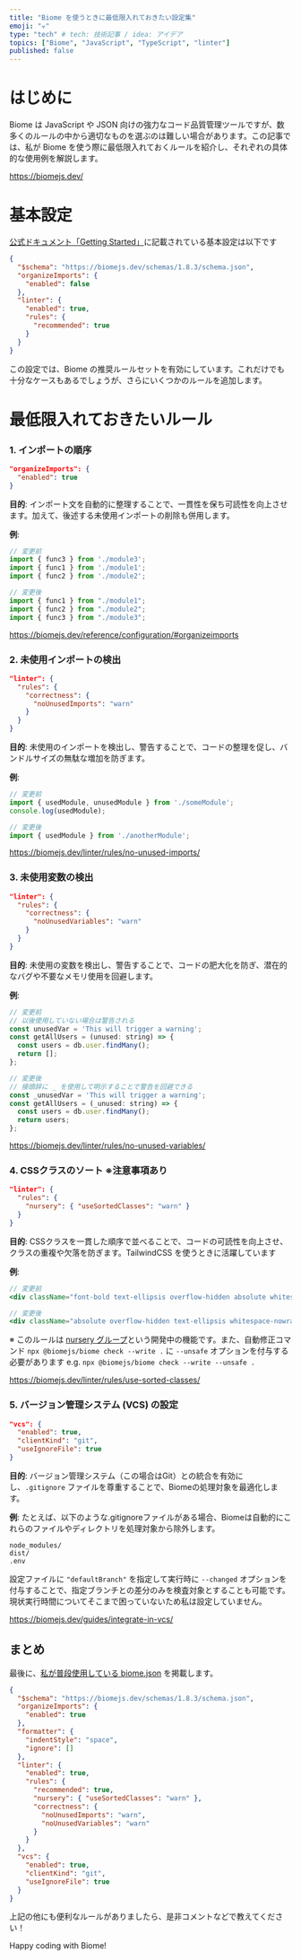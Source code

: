```yaml
---
title: "Biome を使うときに最低限入れておきたい設定集"
emoji: "☣️"
type: "tech" # tech: 技術記事 / idea: アイデア
topics: ["Biome", "JavaScript", "TypeScript", "linter"]
published: false
---
```


# はじめに

Biome は JavaScript や JSON 向けの強力なコード品質管理ツールですが、数多くのルールの中から適切なものを選ぶのは難しい場合があります。この記事では、私が Biome を使う際に最低限入れておくルールを紹介し、それぞれの具体的な使用例を解説します。

https://biomejs.dev/

# 基本設定

[公式ドキュメント「Getting Started」](https://biomejs.dev/guides/getting-started/)に記載されている基本設定は以下です

```json
{
  "$schema": "https://biomejs.dev/schemas/1.8.3/schema.json",
  "organizeImports": {
    "enabled": false
  },
  "linter": {
    "enabled": true,
    "rules": {
      "recommended": true
    }
  }
}
```

この設定では、Biome の推奨ルールセットを有効にしています。これだけでも十分なケースもあるでしょうが、さらにいくつかのルールを追加します。

# 最低限入れておきたいルール


### 1. インポートの順序

```json
"organizeImports": {
  "enabled": true
}
```

**目的**: インポート文を自動的に整理することで、一貫性を保ち可読性を向上させます。加えて、後述する未使用インポートの削除も併用します。

**例**:
```javascript
// 変更前
import { func3 } from './module3';
import { func1 } from './module1';
import { func2 } from './module2';

// 変更後
import { func1 } from "./module1";
import { func2 } from "./module2";
import { func3 } from "./module3";
```

https://biomejs.dev/reference/configuration/#organizeimports


### 2. 未使用インポートの検出

```json
"linter": {
  "rules": {
    "correctness": {
      "noUnusedImports": "warn"
    }
  }
}
```

**目的**: 未使用のインポートを検出し、警告することで、コードの整理を促し、バンドルサイズの無駄な増加を防ぎます。

**例**:
```javascript
// 変更前
import { usedModule, unusedModule } from './someModule';
console.log(usedModule);

// 変更後
import { usedModule } from './anotherModule';
```

https://biomejs.dev/linter/rules/no-unused-imports/

### 3. 未使用変数の検出

```json
"linter": {
  "rules": {
    "correctness": {
      "noUnusedVariables": "warn"
    }
  }
}
```

**目的**: 未使用の変数を検出し、警告することで、コードの肥大化を防ぎ、潜在的なバグや不要なメモリ使用を回避します。

**例**:
```javascript
// 変更前
// 以後使用していない場合は警告される
const unusedVar = 'This will trigger a warning';
const getAllUsers = (unused: string) => {
  const users = db.user.findMany();
  return [];
};

// 変更後
// 接頭辞に _ を使用して明示することで警告を回避できる
const _unusedVar = 'This will trigger a warning';
const getAllUsers = (_unused: string) => {
  const users = db.user.findMany();
  return users;
};
```

https://biomejs.dev/linter/rules/no-unused-variables/


### 4. CSSクラスのソート ※注意事項あり

```json
"linter": {
  "rules": {
    "nursery": { "useSortedClasses": "warn" }
  }
}
```

**目的**: CSSクラスを一貫した順序で並べることで、コードの可読性を向上させ、クラスの重複や欠落を防ぎます。TailwindCSS を使うときに活躍しています

**例**:
```jsx
// 変更前
<div className="font-bold text-ellipsis overflow-hidden absolute whitespace-nowrap">{name}</div>

// 変更後
<div className="absolute overflow-hidden text-ellipsis whitespace-nowrap font-bold">{name}</div>
```

※ このルールは [nursery グループ](https://biomejs.dev/linter/rules/#nursery)という開発中の機能です。また、自動修正コマンド `npx @biomejs/biome check --write .` に `--unsafe` オプションを付与する必要があります
e.g. `npx @biomejs/biome check --write --unsafe .`

https://biomejs.dev/linter/rules/use-sorted-classes/


### 5. バージョン管理システム (VCS) の設定

```json
"vcs": {
  "enabled": true,
  "clientKind": "git",
  "useIgnoreFile": true
}
```

**目的**: バージョン管理システム（この場合はGit）との統合を有効にし、`.gitignore` ファイルを尊重することで、Biomeの処理対象を最適化します。

**例**: たとえば、以下のような.gitignoreファイルがある場合、Biomeは自動的にこれらのファイルやディレクトリを処理対象から除外します。

```
node_modules/
dist/
.env
```

設定ファイルに `"defaultBranch"` を指定して実行時に `--changed` オプションを付与することで、指定ブランチとの差分のみを検査対象とすることも可能です。現状実行時間についてそこまで困っていないため私は設定していません。

https://biomejs.dev/guides/integrate-in-vcs/

## まとめ

最後に、[私が普段使用している biome.json](https://github.com/yoshikouki/honon/blob/main/biome.json) を掲載します。

```json
{
  "$schema": "https://biomejs.dev/schemas/1.8.3/schema.json",
  "organizeImports": {
    "enabled": true
  },
  "formatter": {
    "indentStyle": "space",
    "ignore": []
  },
  "linter": {
    "enabled": true,
    "rules": {
      "recommended": true,
      "nursery": { "useSortedClasses": "warn" },
      "correctness": {
        "noUnusedImports": "warn",
        "noUnusedVariables": "warn"
      }
    }
  },
  "vcs": {
    "enabled": true,
    "clientKind": "git",
    "useIgnoreFile": true
  }
}
```

上記の他にも便利なルールがありましたら、是非コメントなどで教えてください！

Happy coding with Biome!
